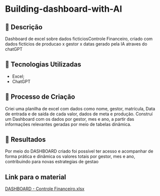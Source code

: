 # Building-dashboard-with-AI



## 📒 Descrição
Dashboard de excel sobre dados ficticiosControle Financeiro, criado com dados fictícios de producao x gestor x datas gerado pela IA atraves do chatGPT

## 🤖 Tecnologias Utilizadas
- Excel;
- ChatGPT


## 🧐 Processo de Criação
Criei uma planilha de excel com dados como nome, gestor, matrícula, Data de entrada e de saída de cada valor, dados de meta e produção. Construí um Dashboard com os dados por gestor, mes e ano, a partir das informações relevantes geradas por meio de tabelas dinâmica.

## 🚀 Resultados
Por meio do DASHBOARD criado foi possível ter acesso e acompanhar de forma prática e dinâmica os valores totais por gestor, mes e ano, contribuindo para novas estrategias de gestao

## Link para o material
[DASHBOARD - Controle Financeiro.xlsx](https://github.com/user-attachments/files/18223668/DASHBOARD.-.Controle.Financeiro.xlsx)
